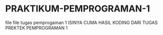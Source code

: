 # PRAKTIKUM-PEMPROGRAMAN-1
file file tugas pemprogaman 1
ISINYA CUMA HASIL KODING DARI TUGAS PREKTEK PEMPROGRAMAN 1
